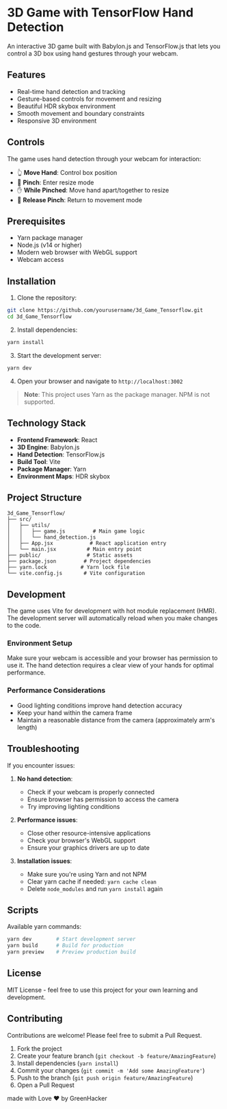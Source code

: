 # 3D Game with TensorFlow Hand Detection

An interactive 3D game built with Babylon.js and TensorFlow.js that lets you control a 3D box using hand gestures through your webcam.

## Features

- Real-time hand detection and tracking
- Gesture-based controls for movement and resizing
- Beautiful HDR skybox environment
- Smooth movement and boundary constraints
- Responsive 3D environment

## Controls

The game uses hand detection through your webcam for interaction:

- 👆 **Move Hand**: Control box position
- 🤏 **Pinch**: Enter resize mode
- ✋ **While Pinched**: Move hand apart/together to resize
- 👋 **Release Pinch**: Return to movement mode

## Prerequisites

- Yarn package manager
- Node.js (v14 or higher)
- Modern web browser with WebGL support
- Webcam access

## Installation

1. Clone the repository:
```bash
git clone https://github.com/yourusername/3d_Game_Tensorflow.git
cd 3d_Game_Tensorflow
```

2. Install dependencies:
```bash
yarn install
```

3. Start the development server:
```bash
yarn dev
```

4. Open your browser and navigate to `http://localhost:3002`

> **Note**: This project uses Yarn as the package manager. NPM is not supported.

## Technology Stack

- **Frontend Framework**: React
- **3D Engine**: Babylon.js
- **Hand Detection**: TensorFlow.js
- **Build Tool**: Vite
- **Package Manager**: Yarn
- **Environment Maps**: HDR skybox

## Project Structure

```
3d_Game_Tensorflow/
├── src/
│   ├── utils/
│   │   ├── game.js         # Main game logic
│   │   └── hand_detection.js
│   ├── App.jsx            # React application entry
│   └── main.jsx          # Main entry point
├── public/               # Static assets
├── package.json         # Project dependencies
├── yarn.lock           # Yarn lock file
└── vite.config.js       # Vite configuration
```

## Development

The game uses Vite for development with hot module replacement (HMR). The development server will automatically reload when you make changes to the code.

### Environment Setup

Make sure your webcam is accessible and your browser has permission to use it. The hand detection requires a clear view of your hands for optimal performance.

### Performance Considerations

- Good lighting conditions improve hand detection accuracy
- Keep your hand within the camera frame
- Maintain a reasonable distance from the camera (approximately arm's length)

## Troubleshooting

If you encounter issues:

1. **No hand detection**:
   - Check if your webcam is properly connected
   - Ensure browser has permission to access the camera
   - Try improving lighting conditions

2. **Performance issues**:
   - Close other resource-intensive applications
   - Check your browser's WebGL support
   - Ensure your graphics drivers are up to date

3. **Installation issues**:
   - Make sure you're using Yarn and not NPM
   - Clear yarn cache if needed: `yarn cache clean`
   - Delete `node_modules` and run `yarn install` again

## Scripts

Available yarn commands:
```bash
yarn dev        # Start development server
yarn build      # Build for production
yarn preview    # Preview production build
```

## License

MIT License - feel free to use this project for your own learning and development.

## Contributing

Contributions are welcome! Please feel free to submit a Pull Request.

1. Fork the project
2. Create your feature branch (`git checkout -b feature/AmazingFeature`)
3. Install dependencies (`yarn install`)
4. Commit your changes (`git commit -m 'Add some AmazingFeature'`)
5. Push to the branch (`git push origin feature/AmazingFeature`)
6. Open a Pull Request




made with Love ❤️ by GreenHacker